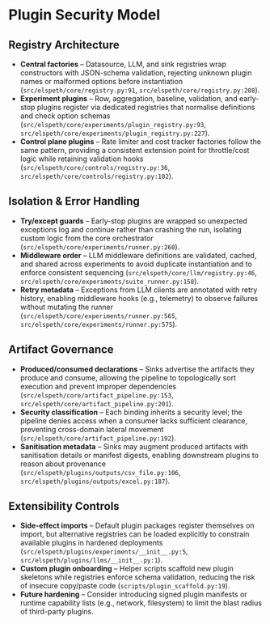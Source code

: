 # Plugin Security Model

## Registry Architecture
- **Central factories** – Datasource, LLM, and sink registries wrap constructors with JSON-schema validation, rejecting unknown plugin names or malformed options before instantiation (`src/elspeth/core/registry.py:91`, `src/elspeth/core/registry.py:208`).
- **Experiment plugins** – Row, aggregation, baseline, validation, and early-stop plugins register via dedicated registries that normalise definitions and check option schemas (`src/elspeth/core/experiments/plugin_registry.py:93`, `src/elspeth/core/experiments/plugin_registry.py:227`).
- **Control plane plugins** – Rate limiter and cost tracker factories follow the same pattern, providing a consistent extension point for throttle/cost logic while retaining validation hooks (`src/elspeth/core/controls/registry.py:36`, `src/elspeth/core/controls/registry.py:102`).

## Isolation & Error Handling
- **Try/except guards** – Early-stop plugins are wrapped so unexpected exceptions log and continue rather than crashing the run, isolating custom logic from the core orchestrator (`src/elspeth/core/experiments/runner.py:260`).
- **Middleware order** – LLM middleware definitions are validated, cached, and shared across experiments to avoid duplicate instantiation and to enforce consistent sequencing (`src/elspeth/core/llm/registry.py:46`, `src/elspeth/core/experiments/suite_runner.py:158`).
- **Retry metadata** – Exceptions from LLM clients are annotated with retry history, enabling middleware hooks (e.g., telemetry) to observe failures without mutating the runner (`src/elspeth/core/experiments/runner.py:565`, `src/elspeth/core/experiments/runner.py:575`).

## Artifact Governance
- **Produced/consumed declarations** – Sinks advertise the artifacts they produce and consume, allowing the pipeline to topologically sort execution and prevent improper dependencies (`src/elspeth/core/artifact_pipeline.py:153`, `src/elspeth/core/artifact_pipeline.py:201`).
- **Security classification** – Each binding inherits a security level; the pipeline denies access when a consumer lacks sufficient clearance, preventing cross-domain lateral movement (`src/elspeth/core/artifact_pipeline.py:192`).
- **Sanitisation metadata** – Sinks may augment produced artifacts with sanitisation details or manifest digests, enabling downstream plugins to reason about provenance (`src/elspeth/plugins/outputs/csv_file.py:106`, `src/elspeth/plugins/outputs/excel.py:187`).

## Extensibility Controls
- **Side-effect imports** – Default plugin packages register themselves on import, but alternative registries can be loaded explicitly to constrain available plugins in hardened deployments (`src/elspeth/plugins/experiments/__init__.py:5`, `src/elspeth/plugins/llms/__init__.py:1`).
- **Custom plugin onboarding** – Helper scripts scaffold new plugin skeletons while registries enforce schema validation, reducing the risk of insecure copy/paste code (`scripts/plugin_scaffold.py:19`).
- **Future hardening** – Consider introducing signed plugin manifests or runtime capability lists (e.g., network, filesystem) to limit the blast radius of third-party plugins.
